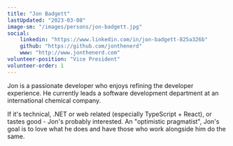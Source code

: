 ```yaml
---
title: "Jon Badgett"
lastUpdated: "2023-03-08"
image-sm: "/images/persons/jon-badgett.jpg"
social:
    linkedin: "https://www.linkedin.com/in/jon-badgett-825a326b"
    github: "https://github.com/jonthenerd"
    www: "http://www.jonthenerd.com"
volunteer-position: "Vice President"
volunteer-order: 1
---
```

Jon is a passionate developer who enjoys refining the developer experience. He currently leads a software development department at an international chemical company.

If it's technical, .NET or web related (especially TypeScript + React), or tastes good - Jon's probably interested. An "optimistic pragmatist", Jon's goal is to love what he does and have those who work alongside him do the same.